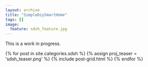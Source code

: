 ```yaml
---
layout: archive
title: "SimpleDiySmartHome"
tags: []
image:
  feature: sdsh_feature.jpg
---
```


This is a work in progress.

<div class="tiles">
{% for post in site.categories.sdsh %}
	{% assign proj_teaser = 'sdsh_teaser.png' %}
	{% include post-grid.html %}
{% endfor %}
</div><!-- /.tiles -->

